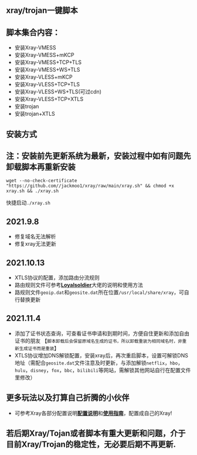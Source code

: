 ## xray/trojan一键脚本



## 脚本集合内容：

-    安装Xray-VMESS
-    安装Xray-VMESS+mKCP
-    安装Xray-VMESS+TCP+TLS
-    安装Xray-VMESS+WS+TLS
-    安装Xray-VLESS+mKCP
-    安装Xray-VLESS+TCP+TLS
-    安装Xray-VLESS+WS+TLS(可过cdn)
-    安装Xray-VLESS+TCP+XTLS
-    安装trojan
-    安装trojan+XTLS



## 安装方式 
## 注：安装前先更新系统为最新，安装过程中如有问题先卸载脚本再重新安装

`wget --no-check-certificate "https://github.com//jackmoo1/xray/raw/main/xray.sh" && chmod +x xray.sh && ./xray.sh`

快捷启动`./xray.sh`


## 2021.9.8

- 修复域名无法解析 
- 修复xray无法更新 


## 2021.10.13
-  XTLS协议的配置，添加路由分流规则
-  路由规则文件可参考[**Loyalsoldier**](https://github.com/Loyalsoldier/v2ray-rules-dat)大佬的说明和使用方法
-  路规则文件`geoip.dat`和`geosite.dat`所在位置`/usr/local/share/xray`，可自行替换更新

## 2021.11.4
-  添加了证书状态查询，可查看证书申请和到期时间，方便自住更新和添加自由证书的朋友
  【`脚本卸载后会保留原域名生成的证书，所以卸载重装为相同域名时，非重新生成证书而是重装`】
-  XTLS协议增加DNS解锁配置，安装xray后，再次重启脚本，设置可解锁DNS地址（需配合`geosite.dat`文件注意及时更新，与添加解锁`netflix`，`hbo`，`hulu`，`disney`，`fox`，`bbc`，`bilibili`等网站，需解锁其他网站自行在配置文件里修改）



## 更多玩法以及打算自己折腾的小伙伴
-  可参考Xray各部分配置说明[**配置说明**](https://xtls.github.io/config/)和[**使用指南**](https://xtls.github.io/document/)，配置成自己的Xray! 

##  若后期Xray/Tojan或者脚本有重大更新和问题，介于目前Xray/Trojan的稳定性，无必要后期不再更新.




